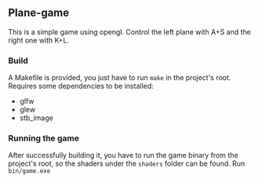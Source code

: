 ## Plane-game
This is a simple game using opengl. Control the left plane with A+S and the right one with K+L.

### Build
A Makefile is provided, you just have to run `make` in the project's root. Requires some dependencies to be installed:
* glfw
* glew
* stb_image

### Running the game
After successfully building it, you have to run the game binary from the project's root, so the shaders under the `shaders` folder can be found. Run `bin/game.exe`